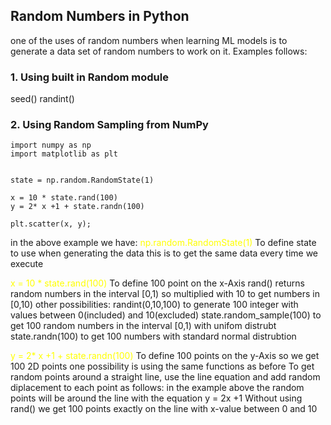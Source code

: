 ## Random Numbers in Python
one of the uses of random numbers when learning ML models is to generate a data set of random numbers to work on it.
Examples follows:

### 1. Using built in Random module
seed()
randint()

### 2. Using Random Sampling from NumPy


```
import numpy as np
import matplotlib as plt


state = np.random.RandomState(1)

x = 10 * state.rand(100) 
y = 2* x +1 + state.randn(100)

plt.scatter(x, y);

```

in the above example we have:
<span style="color:yellow">np.random.RandomState(1)</span>  To define state to use when generating the data this is to get the same data every time we execute

<span style="color:yellow">x = 10 * state.rand(100)</span>  To define 100 point on the x-Axis 
                          rand() returns random numbers in the interval \[0,1) so multiplied with 10 to get numbers in \[0,10)
other possibilities: randint(0,10,100) to generate 100 integer with values between 0(included) and 10(excluded)
                     state.random_sample(100) to get 100 random numbers in the interval \[0,1) with unifom distrubt
                     state.randn(100) to get 100 numbers with standard normal distrubtion

<span style="color:yellow">y = 2* x +1 + state.randn(100)</span> To define 100 points on the y-Axis so we get 100 2D points 
                                                                one possibility is using the same functions as before
To get random points around a straight line, use the line equation and add random diplacement to each point as follows:
in the example above the random points will be around the line with the equation y = 2x +1
                      Without using rand() we get 100 points exactly on the line with x-value between 0 and 10
